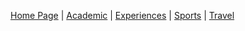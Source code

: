 [Home Page](index.md) | [Academic](Academic.md) | [Experiences](Experiences.md) | [Sports](Sports.md) | [Travel](Travel.md)
